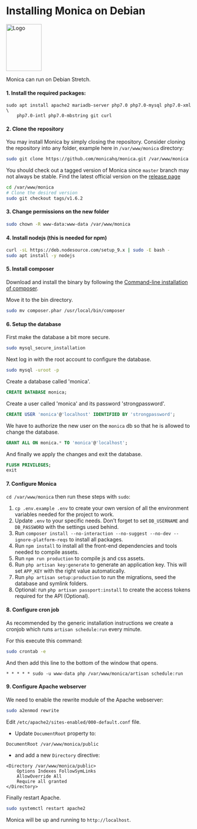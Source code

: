 # Installing Monica on Debian

<img alt="Logo" src="https://upload.wikimedia.org/wikipedia/commons/thumb/4/4a/Debian-OpenLogo.svg/109px-Debian-OpenLogo.svg.png" width="96" height="127" />

Monica can run on Debian Stretch.

#### 1. Install the required packages:

```
sudo apt install apache2 mariadb-server php7.0 php7.0-mysql php7.0-xml \
    php7.0-intl php7.0-mbstring git curl
```

#### 2. Clone the repository

You may install Monica by simply closing the repository. Consider cloning the repository into any folder, example here in `/var/www/monica` directory:
```sh
sudo git clone https://github.com/monicahq/monica.git /var/www/monica
```

You should check out a tagged version of Monica since `master` branch may not always be stable.
Find the latest official version on the [release page](https://github.com/monicahq/monica/releases)
```sh
cd /var/www/monica
# Clone the desired version
sudo git checkout tags/v1.6.2
```

#### 3. Change permissions on the new folder

```sh
sudo chown -R www-data:www-data /var/www/monica
```

#### 4. Install nodejs (this is needed for npm)

```sh
curl -sL https://deb.nodesource.com/setup_9.x | sudo -E bash -
sudo apt install -y nodejs
```

#### 5. Install composer

Download and install the binary by following the [Command-line installation of composer](https://getcomposer.org/download/).

Move it to the bin directory.
```sh
sudo mv composer.phar /usr/local/bin/composer
```

#### 6. Setup the database

First make the database a bit more secure.
```sh
sudo mysql_secure_installation
```

Next log in with the root account to configure the database.
```sh
sudo mysql -uroot -p
```

Create a database called 'monica'.
```sql
CREATE DATABASE monica;
```

Create a user called 'monica' and its password 'strongpassword'.
```sql
CREATE USER 'monica'@'localhost' IDENTIFIED BY 'strongpassword';
```

We have to authorize the new user on the `monica` db so that he is allowed to change the database.
```sql
GRANT ALL ON monica.* TO 'monica'@'localhost';
```

And finally we apply the changes and exit the database.
```sql
FLUSH PRIVILEGES;
exit
```

#### 7. Configure Monica

`cd /var/www/monica` then run these steps with `sudo`:

1. `cp .env.example .env` to create your own version of all the environment variables needed for the project to work.
1. Update `.env` to your specific needs. Don't forget to set `DB_USERNAME` and `DB_PASSWORD` with the settings used behind.
1. Run `composer install --no-interaction --no-suggest --no-dev --ignore-platform-reqs` to install all packages.
1. Run `npm install` to install all the front-end dependencies and tools needed to compile assets.
1. Run `npm run production` to compile js and css assets.
1. Run `php artisan key:generate` to generate an application key. This will set `APP_KEY` with the right value automatically.
1. Run `php artisan setup:production` to run the migrations, seed the database and symlink folders.
1. Optional: run `php artisan passport:install` to create the access tokens required for the API (Optional).

#### 8. Configure cron job

As recommended by the generic installation instructions we create a cronjob which runs `artisan schedule:run` every minute.

For this execute this command:
```sh
sudo crontab -e
```

And then add this line to the bottom of the window that opens.
```
* * * * * sudo -u www-data php /var/www/monica/artisan schedule:run
```

#### 9. Configure Apache webserver

We need to enable the rewrite module of the Apache webserver:
```sh
sudo a2enmod rewrite
```

Edit `/etc/apache2/sites-enabled/000-default.conf` file.

* Update `DocumentRoot` property to:
```
DocumentRoot /var/www/monica/public
```
* and add a new `Directory` directive:
```
<Directory /var/www/monica/public>
    Options Indexes FollowSymLinks
    AllowOverride All
    Require all granted
</Directory>
```

Finally restart Apache.
```sh
sudo systemctl restart apache2
```

Monica will be up and running to `http://localhost`.
